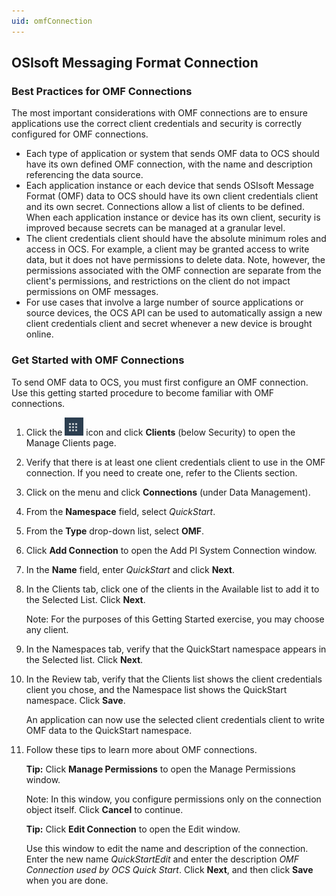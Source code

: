 ```yaml
---
uid: omfConnection
---
```


## OSIsoft Messaging Format Connection

### Best Practices for OMF Connections

The most important considerations with OMF connections are to ensure applications use the correct client credentials and security is correctly configured for OMF connections.

- Each type of application or system that sends OMF data to OCS should have its own defined OMF connection, with the name and description referencing the data source.
- Each application instance or each device that sends OSIsoft Message Format (OMF) data to OCS should have its own client credentials client and its own secret. Connections allow a list of clients to be defined. When each application instance or device has its own client, security is improved because secrets can be managed at a granular level.
- The client credentials client should have the absolute minimum roles and access in OCS. For example, a client may be granted access to write data, but it does not have permissions to delete data. Note, however, the permissions associated with the OMF connection are separate from the client's permissions, and restrictions on the client do not impact permissions on OMF messages.
- For use cases that involve a large number of source applications or source devices, the OCS API can be used to automatically assign a new client credentials client and secret whenever a new device is brought online.

### Get Started with OMF Connections

To send OMF data to OCS, you must first configure an OMF connection. Use this getting started procedure to become familiar with OMF connections.

1. Click the ![Menu icon](images\menu-icon.png) icon and click **Clients** (below Security) to open the Manage Clients page.

2. Verify that there is at least one client credentials client to use in the OMF connection. If you need to create one, refer to the Clients section.

1.  Click on the menu and click **Connections** (under Data Management).

2.  From the **Namespace** field, select _QuickStart_.

3.  From the **Type** drop-down list, select **OMF**.

4.  Click **Add Connection** to open the Add PI System Connection window.

5.  In the **Name** field, enter _QuickStart_ and click **Next**.

6.  In the Clients tab, click one of the clients in the Available list to add it
    to the Selected List. Click **Next**.

    Note: For the purposes of this Getting Started exercise, you may choose any client.

7.  In the Namespaces tab, verify that the QuickStart namespace appears in the
    Selected list. Click **Next**.

8.  In the Review tab, verify that the Clients list shows the client credentials
    client you chose, and the Namespace list shows the QuickStart namespace.
    Click **Save**.

    An application can now use the selected client credentials client to write OMF data to the QuickStart namespace.

11. Follow these tips to learn more about OMF connections.

     **Tip:** Click **Manage Permissions** to open the Manage Permissions window.

     Note: In this window, you configure permissions only on the connection object itself. Click **Cancel** to continue.

     **Tip:** Click **Edit Connection** to open the Edit window.

     Use this window to edit the name and description of the connection. Enter the new name _QuickStartEdit_ and enter the description _OMF Connection used by OCS Quick Start_. Click **Next**, and then click **Save** when you are done.
